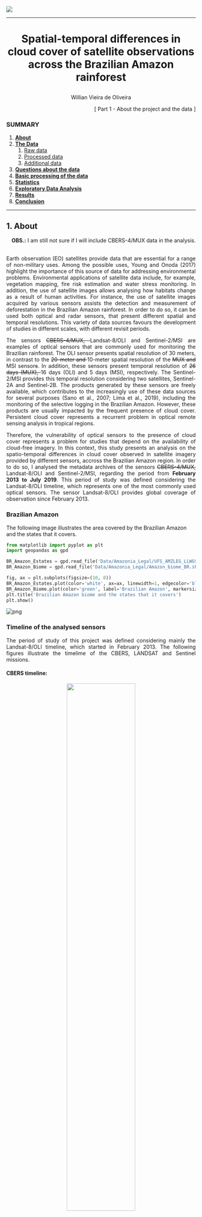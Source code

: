 
<img src="./images/header.png">

***

<h1> <p align="center"> Spatial-temporal differences in cloud cover of satellite observations across the Brazilian Amazon rainforest</p> </h1>
<p align="center"> Willian Vieira de Oliveira </p>


<p align="right"> [ Part 1 - About the project and the data ] </p>

### SUMMARY

1. [**About**](./1_Project.md#About)
1. [**The Data**](./1_Project.md#TheData)
    1. [Raw data](./1_Project.md#RawData)
    1. [Processed data](./1_Project.md#ProcessedData)
    1. [Additional data](./1_Project.md#AdditionalData)
1. [**Questions about the data**](./1_Project.md#Questions)
1. [**Basic processing of the data**](./2_Basic_processing.md#BasicProc)
1. [**Statistics**](./2_Basic_processing.md#Stats)
1. [**Exploratory Data Analysis**](./3_EDA.md#EDA)
1. [**Results**](./4_Results_and_Conclusion.md#Results)
1. [**Conclusion**](./4_Results_and_Conclusion.md#Conclusion)
***

<a id='About'></a>
## 1. About

<p align="right"><b>OBS.:</b> I am still not sure if I will include CBERS-4/MUX data in the analysis.</p>

<p align="justify"> <br>
Earth observation (EO) satellites provide data that are essential for a range of non-military uses. Among the possible uses, Young and Onoda (2017) highlight the importance of this source of data for addressing environmental problems. Environmental applications of satellite data include, for example, vegetation mapping, fire risk estimation and water stress monitoring. In addition, the use of satellite images allows analysing how habitats change as a result of human activities. For instance, the use of satellite images acquired by various sensors assists the detection and measurement of deforestation in the Brazilian Amazon rainforest. In order to do so, it can be used both optical and radar sensors, that present different spatial and temporal resolutions. This variety of data sources favours the development of studies in different scales, with different revisit periods. </p>
<p align="justify">
The sensors <strike>CBERS-4/MUX, </strike>Landsat-8/OLI and Sentinel-2/MSI are examples of optical sensors that are commonly used for monitoring the Brazilian rainforest. The OLI sensor presents spatial resolution of 30 meters, in contrast to the <strike>20-meter and </strike>10-meter spatial resolution of the <strike>MUX and </strike>MSI sensor<strike>s</strike>. In addition, these sensors present temporal resolution of <strike>26 days (MUX), </strike>16 days (OLI) and 5 days (MSI), respectively. The Sentinel-2/MSI provides this temporal resolution considering two satellites, Sentinel-2A and Sentinel-2B. The products generated by these sensors are freely available, which contributes to the increasingly use of these data sources for several purposes (Sano et al., 2007; Lima et al., 2019), including the monitoring of the selective logging in the Brazilian Amazon. However, these products are usually impacted by the frequent presence of cloud cover. Persistent cloud cover represents a recurrent problem in optical remote sensing analysis in tropical regions. </p>
<p align="justify">
Therefore, the vulnerability of optical sensors to the presence of cloud cover represents a problem for studies that depend on the availability of cloud-free imagery. In this context, this study presents an analysis on the spatio-temporal differences in cloud cover observed in satellite imagery provided by different sensors, accross the Brazilian Amazon region. In order to do so, I analysed the metadata archives of the sensors <strike>CBERS-4/MUX, </strike>Landsat-8/OLI and Sentinel-2/MSI, regarding the period from <b>February 2013 to July 2019</b>. This period of study was defined considering the Landsat-8/OLI timeline, which represents one of the most commonly used optical sensors. The sensor Landsat-8/OLI provides global coverage of observation since February 2013. </p>


### Brazilian Amazon

The following image illustrates the area covered by the Brazilian Amazon and the states that it covers.


```python
from matplotlib import pyplot as plt
import geopandas as gpd
```


```python
BR_Amazon_Estates = gpd.read_file('Data/Amazonia_Legal/UFS_AMZLEG_LLWGS84.shp', encoding='utf-8')
BR_Amazon_Biome = gpd.read_file('Data/Amazonia_Legal/Amazon_biome_BR.shp', encoding='utf-8')

fig, ax = plt.subplots(figsize=(10, 8))
BR_Amazon_Estates.plot(color='white', ax=ax, linewidth=1, edgecolor='black')
BR_Amazon_Biome.plot(color='green', label='Brazilian Amazon', markersize=0.2, ax=ax, alpha=0.7)
plt.title('Brazilian Amazon biome and the states that it covers')
plt.show()
```


![png](output_6_0.png)


### Timeline of the analysed sensors

<p align="justify">
The period of study of this project was defined considering mainly the Landsat-8/OLI timeline, which started in February 2013. The following figures illustrate the timelime of the CBERS, LANDSAT and Sentinel missions.
</p>

#### CBERS timeline:
<p align="center"><img src="./images/CBERS_4_timeline.png" width="60%"></p>
<p align="center">(CAMARA, 2009)</p>

#### LANDSAT timeline:
<p align="center"><img src="./images/landsat-timeline.jpg" width="60%"></p>

#### Sentinel timeline:
<p align="center"><img src="./images/Sentinel_timeline.png" width="55%"></p>

***
<a id='TheData'></a>
## 2. The Data

<a id='RawData'></a>
### 2.1 Raw data

<p align="justify"> <br>
The data analysed in this project includes the archives of metadata related to the images acquired by the sensors Landsat-8/OLI and Sentinel-2/MSI, accross the region of the Brazilian Amazon during the period between February 2013 and July 2019. These datasets were obtained using the Earth Explorer (EE) tool. The search was performed using a shapefile that describes the limits of the Brazilian states that include the Amazon Forest. However, the EE allows the use of shapefiles composed of up to 30 points. Therefore, it is possible to use only a limited representation of the boundaries of the Brazilian Amazon. The original dataset will be later filtered to include only the metadata regarding scenes that intersects the Amazon biome.
</p>

<p align="justify">
This data is not tidy, once the data is not well-organized ant there is too much information to be described in a single table. The raw data includes data regarding 34.689 scenes obtained by the Landsat-8/OLI and 142.994 scenes acquired by the Sentinel-2/MSI. The difference between the number of scenes acquired by the sensors is due to the characteristics of each sensor and their respective temporal resolution.
</p>

#### Original Landsat-8/OLI metadata archive:


```python
L8_archive = gpd.read_file('Data/Metadata/EarthExplorer/LANDSAT_8_C1_330455.csv', encoding='utf-8')
```


```python
gpd.pd.set_option('display.max_columns', None)
L8_archive.head(5)
```




<div>

<table border="1" class="dataframe">
  <thead>
    <tr style="text-align: right;">
      <th></th>
      <th>Landsat Product Identifier</th>
      <th>Landsat Scene Identifier</th>
      <th>Acquisition Date</th>
      <th>Collection Category</th>
      <th>Collection Number</th>
      <th>WRS Path</th>
      <th>WRS Row</th>
      <th>Target WRS Path</th>
      <th>Target WRS Row</th>
      <th>Nadir/Off Nadir</th>
      <th>Roll Angle</th>
      <th>Date L-1 Generated</th>
      <th>Start Time</th>
      <th>Stop Time</th>
      <th>Station Identifier</th>
      <th>Day/Night Indicator</th>
      <th>Land Cloud Cover</th>
      <th>Scene Cloud Cover</th>
      <th>Ground Control Points Model</th>
      <th>Ground Control Points Version</th>
      <th>Geometric RMSE Model (meters)</th>
      <th>Geometric RMSE Model X</th>
      <th>Geometric RMSE Model Y</th>
      <th>Image Quality</th>
      <th>Processing Software Version</th>
      <th>Sun Elevation L1</th>
      <th>Sun Azimuth L1</th>
      <th>TIRS SSM Model</th>
      <th>Data Type Level-1</th>
      <th>Sensor Identifier</th>
      <th>Panchromatic Lines</th>
      <th>Panchromatic Samples</th>
      <th>Reflective Lines</th>
      <th>Reflective Samples</th>
      <th>Thermal Lines</th>
      <th>Thermal Samples</th>
      <th>Map Projection Level-1</th>
      <th>UTM Zone</th>
      <th>Datum</th>
      <th>Ellipsoid</th>
      <th>Grid Cell Size Panchromatic</th>
      <th>Grid Cell Size Reflective</th>
      <th>Grid Cell Size Thermal</th>
      <th>Bias Parameter File Name OLI</th>
      <th>Bias Parameter File Name TIRS</th>
      <th>Calibration Parameter File</th>
      <th>RLUT File Name</th>
      <th>Center Latitude</th>
      <th>Center Longitude</th>
      <th>UL Corner Lat</th>
      <th>UL Corner Long</th>
      <th>UR Corner Lat</th>
      <th>UR Corner Long</th>
      <th>LL Corner Lat</th>
      <th>LL Corner Long</th>
      <th>LR Corner Lat</th>
      <th>LR Corner Long</th>
      <th>Center Latitude dec</th>
      <th>Center Longitude dec</th>
      <th>UL Corner Lat dec</th>
      <th>UL Corner Long dec</th>
      <th>UR Corner Lat dec</th>
      <th>UR Corner Long dec</th>
      <th>LL Corner Lat dec</th>
      <th>LL Corner Long dec</th>
      <th>LR Corner Lat dec</th>
      <th>LR Corner Long dec</th>
      <th>Display ID</th>
      <th>Ordering ID</th>
      <th>Browse Link</th>
      <th>geometry</th>
    </tr>
  </thead>
  <tbody>
    <tr>
      <th>0</th>
      <td>LC08_L1GT_228058_20190731_20190731_01_RT</td>
      <td>LC82280582019212LGN00</td>
      <td>2019/07/31</td>
      <td>RT</td>
      <td>1</td>
      <td>228</td>
      <td>058</td>
      <td>228</td>
      <td>058</td>
      <td>NADIR</td>
      <td>-.001</td>
      <td>2019/07/31</td>
      <td>2019:212:13:52:35.1813890</td>
      <td>2019:212:13:53:06.9513880</td>
      <td>LGN</td>
      <td>DAY</td>
      <td>46.82</td>
      <td>46.82</td>
      <td>-1</td>
      <td>4</td>
      <td>0</td>
      <td>0</td>
      <td>0</td>
      <td>9</td>
      <td>LPGS_13.1.0</td>
      <td>58.51089092</td>
      <td>58.82830696</td>
      <td>PRELIMINARY</td>
      <td>OLI_TIRS_L1GT</td>
      <td>OLI_TIRS</td>
      <td>15481</td>
      <td>15161</td>
      <td>7741</td>
      <td>7581</td>
      <td>7741</td>
      <td>7581</td>
      <td>UTM</td>
      <td>21</td>
      <td>WGS84</td>
      <td>WGS84</td>
      <td>15</td>
      <td>30</td>
      <td>30</td>
      <td>LO8BPF20190731132309_20190731140944.01</td>
      <td>LT8BPF20190730101752_20190730110028.01</td>
      <td>LC08CPF_20190701_20190930_01.01</td>
      <td>LC08RLUT_20150303_20431231_01_12.h5</td>
      <td>b"2\xb053'34.80N,54\xb040'47.64W"</td>
      <td>b"3\xb056'17.38N,55\xb020'00.46W"</td>
      <td>b"3\xb034'43.79N,53\xb039'27.36W"</td>
      <td>b"2\xb012'09.65N,55\xb042'07.02W"</td>
      <td>b"1\xb050'24.97N,54\xb001'43.50W"</td>
      <td>2.893</td>
      <td>-54.6799</td>
      <td>3.93816</td>
      <td>-55.33346</td>
      <td>3.57883</td>
      <td>-53.6576</td>
      <td>2.20268</td>
      <td>-55.70195</td>
      <td>1.84027</td>
      <td>-54.02875</td>
      <td>LC08_L1GT_228058_20190731_20190731_01_RT</td>
      <td>LC82280582019212LGN00</td>
      <td>https://earthexplorer.usgs.gov/browse-link/128...</td>
      <td>None</td>
      <td>None</td>
      <td>None</td>
      <td>None</td>
      <td>None</td>
      <td>None</td>
    </tr>
    <tr>
      <th>1</th>
      <td>LC08_L1TP_228059_20190731_20190731_01_RT</td>
      <td>LC82280592019212LGN00</td>
      <td>2019/07/31</td>
      <td>RT</td>
      <td>1</td>
      <td>228</td>
      <td>059</td>
      <td>228</td>
      <td>059</td>
      <td>NADIR</td>
      <td>-.001</td>
      <td>2019/07/31</td>
      <td>2019:212:13:52:59.1020800</td>
      <td>2019:212:13:53:30.8720790</td>
      <td>LGN</td>
      <td>DAY</td>
      <td>18.89</td>
      <td>18.89</td>
      <td>34</td>
      <td>4</td>
      <td>9.842</td>
      <td>6.81</td>
      <td>7.106</td>
      <td>9</td>
      <td>LPGS_13.1.0</td>
      <td>57.56644241</td>
      <td>57.03247746</td>
      <td>PRELIMINARY</td>
      <td>OLI_TIRS_L1TP</td>
      <td>OLI_TIRS</td>
      <td>15481</td>
      <td>15161</td>
      <td>7741</td>
      <td>7581</td>
      <td>7741</td>
      <td>7581</td>
      <td>UTM</td>
      <td>21</td>
      <td>WGS84</td>
      <td>WGS84</td>
      <td>15</td>
      <td>30</td>
      <td>30</td>
      <td>LO8BPF20190731132309_20190731140944.01</td>
      <td>LT8BPF20190730101752_20190730110028.01</td>
      <td>LC08CPF_20190701_20190930_01.01</td>
      <td>LC08RLUT_20150303_20431231_01_12.h5</td>
      <td>b"1\xb026'46.93N,54\xb059'15.58W"</td>
      <td>b"2\xb029'29.80N,55\xb038'25.91W"</td>
      <td>b"2\xb007'56.42N,53\xb057'59.22W"</td>
      <td>b"0\xb045'22.50N,56\xb000'33.01W"</td>
      <td>b"0\xb023'37.75N,54\xb020'11.18W"</td>
      <td>1.44637</td>
      <td>-54.98766</td>
      <td>2.49161</td>
      <td>-55.64053</td>
      <td>2.13234</td>
      <td>-53.96645</td>
      <td>.75625</td>
      <td>-56.00917</td>
      <td>.39382</td>
      <td>-54.33644</td>
      <td>LC08_L1TP_228059_20190731_20190731_01_RT</td>
      <td>LC82280592019212LGN00</td>
      <td>https://earthexplorer.usgs.gov/browse-link/128...</td>
      <td>None</td>
      <td>None</td>
      <td>None</td>
      <td>None</td>
      <td>None</td>
      <td>None</td>
    </tr>
    <tr>
      <th>2</th>
      <td>LC08_L1TP_228060_20190731_20190731_01_RT</td>
      <td>LC82280602019212LGN00</td>
      <td>2019/07/31</td>
      <td>RT</td>
      <td>1</td>
      <td>228</td>
      <td>060</td>
      <td>228</td>
      <td>060</td>
      <td>NADIR</td>
      <td>-.001</td>
      <td>2019/07/31</td>
      <td>2019:212:13:53:23.0227720</td>
      <td>2019:212:13:53:54.7927700</td>
      <td>LGN</td>
      <td>DAY</td>
      <td>12.86</td>
      <td>12.86</td>
      <td>47</td>
      <td>4</td>
      <td>9.407</td>
      <td>7.034</td>
      <td>6.246</td>
      <td>9</td>
      <td>LPGS_13.1.0</td>
      <td>56.58876726</td>
      <td>55.35186994</td>
      <td>PRELIMINARY</td>
      <td>OLI_TIRS_L1TP</td>
      <td>OLI_TIRS</td>
      <td>15501</td>
      <td>15181</td>
      <td>7751</td>
      <td>7591</td>
      <td>7751</td>
      <td>7591</td>
      <td>UTM</td>
      <td>21</td>
      <td>WGS84</td>
      <td>WGS84</td>
      <td>15</td>
      <td>30</td>
      <td>30</td>
      <td>LO8BPF20190731132309_20190731140944.01</td>
      <td>LT8BPF20190730101752_20190730110028.01</td>
      <td>LC08CPF_20190701_20190930_01.01</td>
      <td>LC08RLUT_20150303_20431231_01_12.h5</td>
      <td>b"0\xb000'00.83S,55\xb017'42.43W"</td>
      <td>b"1\xb002'42.32N,55\xb056'51.29W"</td>
      <td>b"0\xb041'09.10N,54\xb016'28.06W"</td>
      <td>b"0\xb041'24.32S,56\xb019'00.16W"</td>
      <td>b"1\xb003'09.25S,54\xb038'37.10W"</td>
      <td>-.00023</td>
      <td>-55.29512</td>
      <td>1.04509</td>
      <td>-55.94758</td>
      <td>.68586</td>
      <td>-54.27446</td>
      <td>-.69009</td>
      <td>-56.31671</td>
      <td>-1.05257</td>
      <td>-54.64364</td>
      <td>LC08_L1TP_228060_20190731_20190731_01_RT</td>
      <td>LC82280602019212LGN00</td>
      <td>https://earthexplorer.usgs.gov/browse-link/128...</td>
      <td>None</td>
      <td>None</td>
      <td>None</td>
      <td>None</td>
      <td>None</td>
      <td>None</td>
    </tr>
    <tr>
      <th>3</th>
      <td>LC08_L1TP_228061_20190731_20190731_01_RT</td>
      <td>LC82280612019212LGN00</td>
      <td>2019/07/31</td>
      <td>RT</td>
      <td>1</td>
      <td>228</td>
      <td>061</td>
      <td>228</td>
      <td>061</td>
      <td>NADIR</td>
      <td>-.001</td>
      <td>2019/07/31</td>
      <td>2019:212:13:53:46.9392270</td>
      <td>2019:212:13:54:18.7092260</td>
      <td>LGN</td>
      <td>DAY</td>
      <td>7.67</td>
      <td>7.67</td>
      <td>137</td>
      <td>4</td>
      <td>9.628</td>
      <td>7.263</td>
      <td>6.32</td>
      <td>9</td>
      <td>LPGS_13.1.0</td>
      <td>55.58089064</td>
      <td>53.78088143</td>
      <td>PRELIMINARY</td>
      <td>OLI_TIRS_L1TP</td>
      <td>OLI_TIRS</td>
      <td>15501</td>
      <td>15181</td>
      <td>7751</td>
      <td>7591</td>
      <td>7751</td>
      <td>7591</td>
      <td>UTM</td>
      <td>21</td>
      <td>WGS84</td>
      <td>WGS84</td>
      <td>15</td>
      <td>30</td>
      <td>30</td>
      <td>LO8BPF20190731132309_20190731140944.01</td>
      <td>LT8BPF20190730101752_20190730110028.01</td>
      <td>LC08CPF_20190701_20190930_01.01</td>
      <td>LC08RLUT_20150303_20431231_01_12.h5</td>
      <td>b"1\xb026'47.36S,55\xb036'09.11W"</td>
      <td>b"0\xb024'03.64S,56\xb015'17.96W"</td>
      <td>b"0\xb045'37.01S,54\xb034'54.48W"</td>
      <td>b"2\xb008'09.74S,56\xb037'29.50W"</td>
      <td>b"2\xb029'55.10S,54\xb057'01.48W"</td>
      <td>-1.44649</td>
      <td>-55.60253</td>
      <td>-.40101</td>
      <td>-56.25499</td>
      <td>-.76028</td>
      <td>-54.5818</td>
      <td>-2.13604</td>
      <td>-56.62486</td>
      <td>-2.49864</td>
      <td>-54.95041</td>
      <td>LC08_L1TP_228061_20190731_20190731_01_RT</td>
      <td>LC82280612019212LGN00</td>
      <td>https://earthexplorer.usgs.gov/browse-link/128...</td>
      <td>None</td>
      <td>None</td>
      <td>None</td>
      <td>None</td>
      <td>None</td>
      <td>None</td>
    </tr>
    <tr>
      <th>4</th>
      <td>LC08_L1TP_228062_20190731_20190731_01_RT</td>
      <td>LC82280622019212LGN00</td>
      <td>2019/07/31</td>
      <td>RT</td>
      <td>1</td>
      <td>228</td>
      <td>062</td>
      <td>228</td>
      <td>062</td>
      <td>NADIR</td>
      <td>0</td>
      <td>2019/07/31</td>
      <td>2019:212:13:54:10.8599180</td>
      <td>2019:212:13:54:42.6299170</td>
      <td>LGN</td>
      <td>DAY</td>
      <td>8.1</td>
      <td>8.1</td>
      <td>187</td>
      <td>4</td>
      <td>9.64</td>
      <td>7.295</td>
      <td>6.302</td>
      <td>9</td>
      <td>LPGS_13.1.0</td>
      <td>54.54515674</td>
      <td>52.31297975</td>
      <td>PRELIMINARY</td>
      <td>OLI_TIRS_L1TP</td>
      <td>OLI_TIRS</td>
      <td>15501</td>
      <td>15201</td>
      <td>7751</td>
      <td>7601</td>
      <td>7751</td>
      <td>7601</td>
      <td>UTM</td>
      <td>21</td>
      <td>WGS84</td>
      <td>WGS84</td>
      <td>15</td>
      <td>30</td>
      <td>30</td>
      <td>LO8BPF20190731132309_20190731140944.01</td>
      <td>LT8BPF20190730101752_20190730110028.01</td>
      <td>LC08CPF_20190701_20190930_01.01</td>
      <td>LC08RLUT_20150303_20431231_01_12.h5</td>
      <td>b"2\xb053'34.30S,55\xb054'36.79W"</td>
      <td>b"1\xb050'50.35S,56\xb033'46.91W"</td>
      <td>b"2\xb012'24.30S,54\xb053'19.00W"</td>
      <td>b"3\xb034'55.31S,56\xb056'02.58W"</td>
      <td>b"3\xb056'41.53S,55\xb015'25.38W"</td>
      <td>-2.89286</td>
      <td>-55.91022</td>
      <td>-1.84732</td>
      <td>-56.56303</td>
      <td>-2.20675</td>
      <td>-54.88861</td>
      <td>-3.58203</td>
      <td>-56.93405</td>
      <td>-3.94487</td>
      <td>-55.25705</td>
      <td>LC08_L1TP_228062_20190731_20190731_01_RT</td>
      <td>LC82280622019212LGN00</td>
      <td>https://earthexplorer.usgs.gov/browse-link/128...</td>
      <td>None</td>
      <td>None</td>
      <td>None</td>
      <td>None</td>
      <td>None</td>
      <td>None</td>
    </tr>
  </tbody>
</table>
</div>



#### Original Sentinel-2/MSI metadata archive:


```python
S2_archive = gpd.read_file('Data/Metadata/EarthExplorer/SENTINEL_2A_330458.csv', encoding='utf-8')
```


```python
S2_archive.head(5)
```




<div>
<table border="1" class="dataframe">
  <thead>
    <tr style="text-align: right;">
      <th></th>
      <th>Entity ID</th>
      <th>Acquisition Start Date</th>
      <th>Acquisition End Date</th>
      <th>Tile Number</th>
      <th>Cloud Cover</th>
      <th>Agency</th>
      <th>Platform</th>
      <th>Vendor</th>
      <th>Vendor Tile ID</th>
      <th>Orbit Number</th>
      <th>Orbit Direction</th>
      <th>Vendor Software Version</th>
      <th>Production Date</th>
      <th>Vendor Product ID</th>
      <th>Archiving Center</th>
      <th>Datatake Type</th>
      <th>Datatake Identifier</th>
      <th>Data Type</th>
      <th>Product Type</th>
      <th>Product Format</th>
      <th>Processing Level</th>
      <th>Datastrip ID</th>
      <th>Datum</th>
      <th>Map Projection</th>
      <th>UTM Zone</th>
      <th>EPSG Code</th>
      <th>Resolution</th>
      <th>Units</th>
      <th>Sun Zenith Angle Mean</th>
      <th>Sun Azimuth Angle  Mean</th>
      <th>Quantification</th>
      <th>Center Latitude</th>
      <th>Center Longitude</th>
      <th>NW Corner Lat</th>
      <th>NW Corner Long</th>
      <th>NE  Corner Lat</th>
      <th>NE  Corner Long</th>
      <th>SE Corner Lat</th>
      <th>SE Corner Long</th>
      <th>SW Corner Lat</th>
      <th>SW Corner Long</th>
      <th>Center Latitude dec</th>
      <th>Center Longitude dec</th>
      <th>NW  Corner Lat dec</th>
      <th>NW Corner Long dec</th>
      <th>NE Corner Lat dec</th>
      <th>NE Corner Long dec</th>
      <th>SE Corner Lat dec</th>
      <th>SE Corner Long dec</th>
      <th>SW Corner Lat dec</th>
      <th>SW Corner Long dec</th>
      <th>Display ID</th>
      <th>Ordering ID</th>
      <th>Browse Link</th>
      <th>geometry</th>
    </tr>
  </thead>
  <tbody>
    <tr>
      <th>0</th>
      <td>8459228</td>
      <td>2019-07-31T14:01:00.461Z</td>
      <td>2019-07-31T14:04:33.319Z</td>
      <td>T21MXN</td>
      <td>0</td>
      <td>ESA</td>
      <td>SENTINEL-2B</td>
      <td>EPAE</td>
      <td>L1C_T21MXN_A012534_20190731T140100</td>
      <td>67</td>
      <td>Descending Orbit</td>
      <td>02.08</td>
      <td>2019-07-31T18:41:21.000000Z</td>
      <td>S2B_MSIL1C_20190731T140059_N0208_R067_T21MXN_2...</td>
      <td>EPA_</td>
      <td>INS-NOBS</td>
      <td>GS2B_20190731T140059_012534_N02.08</td>
      <td>UINT16</td>
      <td>S2MSI1C</td>
      <td>JPEG2000</td>
      <td>LEVEL-1C</td>
      <td>S2B_OPER_MSI_L1C_DS_EPAE_20190731T184121_S2019...</td>
      <td>WGS84</td>
      <td>UTM</td>
      <td>21S</td>
      <td>32721</td>
      <td>10  20  60</td>
      <td>METER</td>
      <td>35.9019781861549</td>
      <td>45.3314040108965</td>
      <td>10000</td>
      <td>b"6\xb049'37.54S,55\xb035'53.57W"</td>
      <td>b"6\xb019'54.16S,56\xb005'45.18W"</td>
      <td>b"6\xb019'44.53S,55\xb006'12.37W"</td>
      <td>b"7\xb019'18.27S,55\xb005'58.28W"</td>
      <td>b"7\xb019'29.43S,56\xb005'38.46W"</td>
      <td>-6.8270935</td>
      <td>-55.598215</td>
      <td>-6.3317122</td>
      <td>-56.0958834</td>
      <td>-6.3290357</td>
      <td>-55.1034361</td>
      <td>-7.3217409</td>
      <td>-55.0995234</td>
      <td>-7.3248413</td>
      <td>-56.0940171</td>
      <td>L1C_T21MXN_A012534_20190731T140100</td>
      <td>8459228</td>
      <td>https://earthexplorer.usgs.gov/browse-link/108...</td>
      <td>None</td>
      <td>None</td>
      <td>None</td>
      <td>None</td>
      <td>None</td>
      <td>None</td>
    </tr>
    <tr>
      <th>1</th>
      <td>8459248</td>
      <td>2019-07-31T14:04:26.104Z</td>
      <td>2019-07-31T14:16:52.912Z</td>
      <td>T21LYF</td>
      <td>0</td>
      <td>ESA</td>
      <td>SENTINEL-2B</td>
      <td>SGS_</td>
      <td>L1C_T21LYF_A012534_20190731T140426</td>
      <td>67</td>
      <td>Descending Orbit</td>
      <td>02.08</td>
      <td>2019-07-31T18:59:58.000000Z</td>
      <td>S2B_MSIL1C_20190731T140059_N0208_R067_T21LYF_2...</td>
      <td>SGS_</td>
      <td>INS-NOBS</td>
      <td>GS2B_20190731T140059_012534_N02.08</td>
      <td>UINT16</td>
      <td>S2MSI1C</td>
      <td>JPEG2000</td>
      <td>LEVEL-1C</td>
      <td>S2B_OPER_MSI_L1C_DS_SGS__20190731T185958_S2019...</td>
      <td>WGS84</td>
      <td>UTM</td>
      <td>21S</td>
      <td>32721</td>
      <td>10  20  60</td>
      <td>METER</td>
      <td>39.7230947954757</td>
      <td>38.356051698176</td>
      <td>10000</td>
      <td>b"13\xb008'58.90S,54\xb038'56.28W"</td>
      <td>b"12\xb039'27.50S,55\xb009'31.80W"</td>
      <td>b"12\xb038'55.45S,54\xb008'54.80W"</td>
      <td>b"13\xb038'25.34S,54\xb008'13.46W"</td>
      <td>b"13\xb039'00.00S,55\xb009'05.08W"</td>
      <td>-13.1496944</td>
      <td>-54.648968</td>
      <td>-12.6576391</td>
      <td>-55.158834</td>
      <td>-12.6487348</td>
      <td>-54.1485557</td>
      <td>-13.6403721</td>
      <td>-54.1370711</td>
      <td>-13.6499997</td>
      <td>-55.1514113</td>
      <td>L1C_T21LYF_A012534_20190731T140426</td>
      <td>8459248</td>
      <td>https://earthexplorer.usgs.gov/browse-link/108...</td>
      <td>None</td>
      <td>None</td>
      <td>None</td>
      <td>None</td>
      <td>None</td>
      <td>None</td>
    </tr>
    <tr>
      <th>2</th>
      <td>8459266</td>
      <td>2019-07-31T13:12:47.462Z</td>
      <td>2019-07-31T13:14:24.872Z</td>
      <td>T23MQQ</td>
      <td>.0106</td>
      <td>ESA</td>
      <td>SENTINEL-2A</td>
      <td>SGS_</td>
      <td>L1C_T23MQQ_A021442_20190731T131247</td>
      <td>138</td>
      <td>Descending Orbit</td>
      <td>02.08</td>
      <td>2019-07-31T14:46:03.000000Z</td>
      <td>S2A_MSIL1C_20190731T131251_N0208_R138_T23MQQ_2...</td>
      <td>SGS_</td>
      <td>INS-NOBS</td>
      <td>GS2A_20190731T131251_021442_N02.08</td>
      <td>UINT16</td>
      <td>S2MSI1C</td>
      <td>JPEG2000</td>
      <td>LEVEL-1C</td>
      <td>S2A_OPER_MSI_L1C_DS_SGS__20190731T144603_S2019...</td>
      <td>WGS84</td>
      <td>UTM</td>
      <td>23S</td>
      <td>32723</td>
      <td>10  20  60</td>
      <td>METER</td>
      <td>34.5318630639854</td>
      <td>46.9885719595683</td>
      <td>10000</td>
      <td>b"5\xb000'57.60S,42\xb042'05.41W"</td>
      <td>b"4\xb031'16.10S,43\xb011'51.84W"</td>
      <td>b"4\xb031'04.81S,42\xb012'31.48W"</td>
      <td>b"5\xb030'36.48S,42\xb012'16.29W"</td>
      <td>b"5\xb030'50.26S,43\xb011'42.03W"</td>
      <td>-5.0159995</td>
      <td>-42.7015027</td>
      <td>-4.5211384</td>
      <td>-43.1977339</td>
      <td>-4.5180014</td>
      <td>-42.2087444</td>
      <td>-5.510132</td>
      <td>-42.2045253</td>
      <td>-5.5139615</td>
      <td>-43.1950072</td>
      <td>L1C_T23MQQ_A021442_20190731T131247</td>
      <td>8459266</td>
      <td>https://earthexplorer.usgs.gov/browse-link/108...</td>
      <td>None</td>
      <td>None</td>
      <td>None</td>
      <td>None</td>
      <td>None</td>
      <td>None</td>
    </tr>
    <tr>
      <th>3</th>
      <td>8467276</td>
      <td>2019-07-31T14:47:36.457Z</td>
      <td>2019-07-31T14:56:41.230Z</td>
      <td>T19LDJ</td>
      <td>0</td>
      <td>ESA</td>
      <td>SENTINEL-2A</td>
      <td>SGS_</td>
      <td>L1C_T19LDJ_A021443_20190731T144736</td>
      <td>139</td>
      <td>Descending Orbit</td>
      <td>02.08</td>
      <td>2019-07-31T18:09:42.000000Z</td>
      <td>S2A_MSIL1C_20190731T144741_N0208_R139_T19LDJ_2...</td>
      <td>SGS_</td>
      <td>INS-NOBS</td>
      <td>GS2A_20190731T144741_021443_N02.08</td>
      <td>UINT16</td>
      <td>S2MSI1C</td>
      <td>JPEG2000</td>
      <td>LEVEL-1C</td>
      <td>S2A_OPER_MSI_L1C_DS_SGS__20190731T180942_S2019...</td>
      <td>WGS84</td>
      <td>UTM</td>
      <td>19S</td>
      <td>32719</td>
      <td>10  20  60</td>
      <td>METER</td>
      <td>39.1675085567964</td>
      <td>43.1066984804499</td>
      <td>10000</td>
      <td>b"10\xb026'49.70S,69\xb024'44.82W"</td>
      <td>b"9\xb056'58.63S,69\xb054'45.48W"</td>
      <td>b"9\xb057'03.07S,68\xb054'39.45W"</td>
      <td>b"10\xb056'38.11S,68\xb054'38.43W"</td>
      <td>b"10\xb056'33.22S,69\xb054'55.93W"</td>
      <td>-10.44714</td>
      <td>-69.4124512</td>
      <td>-9.9496202</td>
      <td>-69.9126344</td>
      <td>-9.9508535</td>
      <td>-68.9109586</td>
      <td>-10.9439191</td>
      <td>-68.9106755</td>
      <td>-10.9425599</td>
      <td>-69.9155363</td>
      <td>L1C_T19LDJ_A021443_20190731T144736</td>
      <td>8467276</td>
      <td>https://earthexplorer.usgs.gov/browse-link/108...</td>
      <td>None</td>
      <td>None</td>
      <td>None</td>
      <td>None</td>
      <td>None</td>
      <td>None</td>
    </tr>
    <tr>
      <th>4</th>
      <td>8467298</td>
      <td>2019-07-31T13:12:47.462Z</td>
      <td>2019-07-31T13:14:24.872Z</td>
      <td>T23MQR</td>
      <td>.4756</td>
      <td>ESA</td>
      <td>SENTINEL-2A</td>
      <td>SGS_</td>
      <td>L1C_T23MQR_A021442_20190731T131247</td>
      <td>138</td>
      <td>Descending Orbit</td>
      <td>02.08</td>
      <td>2019-07-31T14:46:03.000000Z</td>
      <td>S2A_MSIL1C_20190731T131251_N0208_R138_T23MQR_2...</td>
      <td>SGS_</td>
      <td>INS-NOBS</td>
      <td>GS2A_20190731T131251_021442_N02.08</td>
      <td>UINT16</td>
      <td>S2MSI1C</td>
      <td>JPEG2000</td>
      <td>LEVEL-1C</td>
      <td>S2A_OPER_MSI_L1C_DS_SGS__20190731T144603_S2019...</td>
      <td>WGS84</td>
      <td>UTM</td>
      <td>23S</td>
      <td>32723</td>
      <td>10  20  60</td>
      <td>METER</td>
      <td>33.9681902733238</td>
      <td>48.0361588740952</td>
      <td>10000</td>
      <td>b"4\xb006'42.76S,42\xb042'15.76W"</td>
      <td>b"3\xb037'00.20S,43\xb011'59.08W"</td>
      <td>b"3\xb036'51.17S,42\xb012'42.68W"</td>
      <td>b"4\xb036'22.94S,42\xb012'30.25W"</td>
      <td>b"4\xb036'34.46S,43\xb011'51.05W"</td>
      <td>-4.1118768</td>
      <td>-42.7043785</td>
      <td>-3.6167221</td>
      <td>-43.1997438</td>
      <td>-3.6142145</td>
      <td>-42.2118543</td>
      <td>-4.6063729</td>
      <td>-42.2084029</td>
      <td>-4.6095714</td>
      <td>-43.1975132</td>
      <td>L1C_T23MQR_A021442_20190731T131247</td>
      <td>8467298</td>
      <td>https://earthexplorer.usgs.gov/browse-link/108...</td>
      <td>None</td>
      <td>None</td>
      <td>None</td>
      <td>None</td>
      <td>None</td>
      <td>None</td>
    </tr>
  </tbody>
</table>
</div>



<a id='ProcessedData'></a>
### 2.2 Preprocessed data

<p align="justify"> <br>
The original metadata archives do not follow the same structure. Therefore, it is necessary to extract only the data that might be useful in this project and define a new dataframe, composed of data related to the products obtained by both sensors.
</p>

#### Points to consider:

- Sentinel 2 products do not use the Path/Row naming convention. They are provided in tiles (See Section 7.2.2 of the [Product Specification Document](https://sentinel.esa.int/documents/247904/685211/Sentinel-2-Products-Specification-Document)).
    - Naming convention: https://sentinel.esa.int/web/sentinel/user-guides/sentinel-2-msi/naming-convention
    - Sentinel 2 data dictionary: https://lta.cr.usgs.gov/DD/Sentinel2.html
    
    
- The naming convention of Sentinel 2 products (Vendor ID) might vary according to the scene. Examples of product ID related to scenes acquired in the same day (03/02/2019):
    - S2A_OPER_MSI_L1C_TL_SGS__20160818T195844_A006042_T19MEV_N02.04
    - L1C_T23LLH_A006041_20160818T132512
    

#### Structure of the new dataframe


```python
import numpy as np
import pandas as pd
# Header of the new dataframe
header = np.array(['Product ID', 'Acquisition Date', 'WRS Path', 'WRS Row', 
                   'Tile Number', 'Platform', 'Cloud cover', 'Datum', 
                   'UTM Zone', 'Spatial Resolution - Pan', 'Spatial Resolution - Refletive', 'Spatial Resolution - Thermal'])
                  
# Dataframe, composed only by the header
df = pd.DataFrame(columns=list(header))
df
```




<div>
<table border="1" class="dataframe">
  <thead>
    <tr style="text-align: right;">
      <th></th>
      <th>Product ID</th>
      <th>Acquisition Date</th>
      <th>WRS Path</th>
      <th>WRS Row</th>
      <th>Tile Number</th>
      <th>Platform</th>
      <th>Cloud cover</th>
      <th>Datum</th>
      <th>UTM Zone</th>
      <th>Spatial Resolution - Pan</th>
      <th>Spatial Resolution - Refletive</th>
      <th>Spatial Resolution - Thermal</th>
    </tr>
  </thead>
  <tbody>
  </tbody>
</table>
</div>



#### Assigning data to the new dataframe

<p align="justify"> <br>
First of all, we select only the information of interest and attribute it to a dictionary. We perform this procedure in order to improve the performance of the data selection and the definition of an unique dataframe.
</p>    

##### Landsat-8/OLI


```python
L8_dict = {}

for index, row in L8_archive.iterrows():
    L8_dict[index] = {
        "Product ID": row["Landsat Product Identifier"], 
        "Acquisition Date": row['Acquisition Date'],
        "WRS Path": row['WRS Path'],
        "WRS Row": row['WRS Row'],
        "Tile Number": None,
        "Platform": 'Landsat-8',
        "Cloud cover": row['Land Cloud Cover'],
        "Datum": row['Datum'],
        "UTM Zone": row['UTM Zone'],
        "Spatial Resolution - Pan": row['Grid Cell Size Panchromatic'],
        "Spatial Resolution - Refletive": row['Grid Cell Size Reflective'],
        "Spatial Resolution - Thermal": row['Grid Cell Size Thermal']
    }
```


```python
L8_df = pd.DataFrame.from_dict(L8_dict, "index")
L8_df.head(10)
```




<div>
<table border="1" class="dataframe">
  <thead>
    <tr style="text-align: right;">
      <th></th>
      <th>Product ID</th>
      <th>Acquisition Date</th>
      <th>WRS Path</th>
      <th>WRS Row</th>
      <th>Tile Number</th>
      <th>Platform</th>
      <th>Cloud cover</th>
      <th>Datum</th>
      <th>UTM Zone</th>
      <th>Spatial Resolution - Pan</th>
      <th>Spatial Resolution - Refletive</th>
      <th>Spatial Resolution - Thermal</th>
    </tr>
  </thead>
  <tbody>
    <tr>
      <th>0</th>
      <td>LC08_L1GT_228058_20190731_20190731_01_RT</td>
      <td>2019/07/31</td>
      <td>228</td>
      <td>058</td>
      <td>None</td>
      <td>Landsat-8</td>
      <td>46.82</td>
      <td>WGS84</td>
      <td>21</td>
      <td>15</td>
      <td>30</td>
      <td>30</td>
    </tr>
    <tr>
      <th>1</th>
      <td>LC08_L1TP_228059_20190731_20190731_01_RT</td>
      <td>2019/07/31</td>
      <td>228</td>
      <td>059</td>
      <td>None</td>
      <td>Landsat-8</td>
      <td>18.89</td>
      <td>WGS84</td>
      <td>21</td>
      <td>15</td>
      <td>30</td>
      <td>30</td>
    </tr>
    <tr>
      <th>2</th>
      <td>LC08_L1TP_228060_20190731_20190731_01_RT</td>
      <td>2019/07/31</td>
      <td>228</td>
      <td>060</td>
      <td>None</td>
      <td>Landsat-8</td>
      <td>12.86</td>
      <td>WGS84</td>
      <td>21</td>
      <td>15</td>
      <td>30</td>
      <td>30</td>
    </tr>
    <tr>
      <th>3</th>
      <td>LC08_L1TP_228061_20190731_20190731_01_RT</td>
      <td>2019/07/31</td>
      <td>228</td>
      <td>061</td>
      <td>None</td>
      <td>Landsat-8</td>
      <td>7.67</td>
      <td>WGS84</td>
      <td>21</td>
      <td>15</td>
      <td>30</td>
      <td>30</td>
    </tr>
    <tr>
      <th>4</th>
      <td>LC08_L1TP_228062_20190731_20190731_01_RT</td>
      <td>2019/07/31</td>
      <td>228</td>
      <td>062</td>
      <td>None</td>
      <td>Landsat-8</td>
      <td>8.1</td>
      <td>WGS84</td>
      <td>21</td>
      <td>15</td>
      <td>30</td>
      <td>30</td>
    </tr>
    <tr>
      <th>5</th>
      <td>LC08_L1TP_228063_20190731_20190731_01_RT</td>
      <td>2019/07/31</td>
      <td>228</td>
      <td>063</td>
      <td>None</td>
      <td>Landsat-8</td>
      <td>.1</td>
      <td>WGS84</td>
      <td>21</td>
      <td>15</td>
      <td>30</td>
      <td>30</td>
    </tr>
    <tr>
      <th>6</th>
      <td>LC08_L1TP_228064_20190731_20190731_01_RT</td>
      <td>2019/07/31</td>
      <td>228</td>
      <td>064</td>
      <td>None</td>
      <td>Landsat-8</td>
      <td>0</td>
      <td>WGS84</td>
      <td>21</td>
      <td>15</td>
      <td>30</td>
      <td>30</td>
    </tr>
    <tr>
      <th>7</th>
      <td>LC08_L1TP_228065_20190731_20190731_01_RT</td>
      <td>2019/07/31</td>
      <td>228</td>
      <td>065</td>
      <td>None</td>
      <td>Landsat-8</td>
      <td>.8</td>
      <td>WGS84</td>
      <td>21</td>
      <td>15</td>
      <td>30</td>
      <td>30</td>
    </tr>
    <tr>
      <th>8</th>
      <td>LC08_L1TP_228066_20190731_20190731_01_RT</td>
      <td>2019/07/31</td>
      <td>228</td>
      <td>066</td>
      <td>None</td>
      <td>Landsat-8</td>
      <td>3.94</td>
      <td>WGS84</td>
      <td>21</td>
      <td>15</td>
      <td>30</td>
      <td>30</td>
    </tr>
    <tr>
      <th>9</th>
      <td>LC08_L1TP_228067_20190731_20190731_01_RT</td>
      <td>2019/07/31</td>
      <td>228</td>
      <td>067</td>
      <td>None</td>
      <td>Landsat-8</td>
      <td>9.83</td>
      <td>WGS84</td>
      <td>21</td>
      <td>15</td>
      <td>30</td>
      <td>30</td>
    </tr>
  </tbody>
</table>
</div>



##### Sentinel-2/MSI


```python
S2_dict = {}

for index, row in S2_archive.iterrows():
    S2_dict[index] = {
        "Product ID": row['Vendor Tile ID'], 
        "Acquisition Date": datetime.strptime(scene['Acquisition End Date'][0:10], '%Y-%m-%d').date(),
        "WRS Path": None,
        "WRS Row": None,
        "Tile Number": row['Tile Number'],
        "Platform": row['Platform'],
        "Cloud cover": row['Cloud Cover'],
        "Datum": row['Datum'],
        "UTM Zone": row['UTM Zone'],
        "Spatial Resolution - Pan": row['Resolution'][0:2],
        "Spatial Resolution - Refletive": row['Resolution'][4:6],
        "Spatial Resolution - Thermal": row['Resolution'][8:10]
    }
```


```python
S2_df = pd.DataFrame.from_dict(S2_dict, "index")
S2_df.head(10)
```




<div>
<table border="1" class="dataframe">
  <thead>
    <tr style="text-align: right;">
      <th></th>
      <th>Product ID</th>
      <th>Acquisition Date</th>
      <th>WRS Path</th>
      <th>WRS Row</th>
      <th>Tile Number</th>
      <th>Platform</th>
      <th>Cloud cover</th>
      <th>Datum</th>
      <th>UTM Zone</th>
      <th>Spatial Resolution - Pan</th>
      <th>Spatial Resolution - Refletive</th>
      <th>Spatial Resolution - Thermal</th>
    </tr>
  </thead>
  <tbody>
    <tr>
      <th>0</th>
      <td>L1C_T21MXN_A012534_20190731T140100</td>
      <td>2019-02-03</td>
      <td>None</td>
      <td>None</td>
      <td>T21MXN</td>
      <td>SENTINEL-2B</td>
      <td>0</td>
      <td>WGS84</td>
      <td>21S</td>
      <td>10</td>
      <td>20</td>
      <td>60</td>
    </tr>
    <tr>
      <th>1</th>
      <td>L1C_T21LYF_A012534_20190731T140426</td>
      <td>2019-02-03</td>
      <td>None</td>
      <td>None</td>
      <td>T21LYF</td>
      <td>SENTINEL-2B</td>
      <td>0</td>
      <td>WGS84</td>
      <td>21S</td>
      <td>10</td>
      <td>20</td>
      <td>60</td>
    </tr>
    <tr>
      <th>2</th>
      <td>L1C_T23MQQ_A021442_20190731T131247</td>
      <td>2019-02-03</td>
      <td>None</td>
      <td>None</td>
      <td>T23MQQ</td>
      <td>SENTINEL-2A</td>
      <td>.0106</td>
      <td>WGS84</td>
      <td>23S</td>
      <td>10</td>
      <td>20</td>
      <td>60</td>
    </tr>
    <tr>
      <th>3</th>
      <td>L1C_T19LDJ_A021443_20190731T144736</td>
      <td>2019-02-03</td>
      <td>None</td>
      <td>None</td>
      <td>T19LDJ</td>
      <td>SENTINEL-2A</td>
      <td>0</td>
      <td>WGS84</td>
      <td>19S</td>
      <td>10</td>
      <td>20</td>
      <td>60</td>
    </tr>
    <tr>
      <th>4</th>
      <td>L1C_T23MQR_A021442_20190731T131247</td>
      <td>2019-02-03</td>
      <td>None</td>
      <td>None</td>
      <td>T23MQR</td>
      <td>SENTINEL-2A</td>
      <td>.4756</td>
      <td>WGS84</td>
      <td>23S</td>
      <td>10</td>
      <td>20</td>
      <td>60</td>
    </tr>
    <tr>
      <th>5</th>
      <td>L1C_T19LDL_A021443_20190731T144736</td>
      <td>2019-02-03</td>
      <td>None</td>
      <td>None</td>
      <td>T19LDL</td>
      <td>SENTINEL-2A</td>
      <td>0</td>
      <td>WGS84</td>
      <td>19S</td>
      <td>10</td>
      <td>20</td>
      <td>60</td>
    </tr>
    <tr>
      <th>6</th>
      <td>L1C_T19LDH_A021443_20190731T144736</td>
      <td>2019-02-03</td>
      <td>None</td>
      <td>None</td>
      <td>T19LDH</td>
      <td>SENTINEL-2A</td>
      <td>0</td>
      <td>WGS84</td>
      <td>19S</td>
      <td>10</td>
      <td>20</td>
      <td>60</td>
    </tr>
    <tr>
      <th>7</th>
      <td>L1C_T22NDF_A012534_20190731T140100</td>
      <td>2019-02-03</td>
      <td>None</td>
      <td>None</td>
      <td>T22NDF</td>
      <td>SENTINEL-2B</td>
      <td>24.4119</td>
      <td>WGS84</td>
      <td>22N</td>
      <td>10</td>
      <td>20</td>
      <td>60</td>
    </tr>
    <tr>
      <th>8</th>
      <td>L1C_T21MXP_A012534_20190731T140426</td>
      <td>2019-02-03</td>
      <td>None</td>
      <td>None</td>
      <td>T21MXP</td>
      <td>SENTINEL-2B</td>
      <td>0</td>
      <td>WGS84</td>
      <td>21S</td>
      <td>10</td>
      <td>20</td>
      <td>60</td>
    </tr>
    <tr>
      <th>9</th>
      <td>L1C_T21MZS_A012534_20190731T140100</td>
      <td>2019-02-03</td>
      <td>None</td>
      <td>None</td>
      <td>T21MZS</td>
      <td>SENTINEL-2B</td>
      <td>3.1434</td>
      <td>WGS84</td>
      <td>21S</td>
      <td>10</td>
      <td>20</td>
      <td>60</td>
    </tr>
  </tbody>
</table>
</div>



##### Concatenation of both dataframes


```python
concat_df = pd.concat([L8_df, S2_df])

print("Shape of the new dataframe: ", concat_df.shape)
```

    Shape of the new dataframe:  (177683, 12)
    

#### Writing the new dataframe to file


```python
filename = 'Output/Metadata/Metadata_L8_S2.csv'

try:
    concat_df.to_csv(filename, sep=',', index=False, encoding='utf-8')
    print("The dataframe was written to file!")
except Exception as e:
    print(str(e))
```

    The dataframe was written to file!
    

<a id='AdditionalData'></a>
### 2.3 Additional data

In addition, the following data ca also be useful:

1. Shapefile of the limits of Brazil and its states (0.71Mb)
    - http://www.dpi.inpe.br/Ambdata/unidades_administrativas.php
<br><br>
1. Shapefile of the limits of the Brazilian Amazon (0.30Mb)
    - http://www.dpi.inpe.br/amb_data/Shapefiles/UF_AmLeg_LLwgs84.zip
<br><br>
1. Shapefile of the Brazilian Amazon biome (0.28Mb)
    - https://opendata.arcgis.com/datasets/54ec099791644be4b273d9d8a853d452_4.zip
<br><br>
1. Shapefile of the annual deforastation increment, from 2008 to 2018 (204Mb)
    - http://terrabrasilis.dpi.inpe.br/download/prodes-legal-amz/vector/yearly_deforestation_2008_2018.zip

***
<a id='Questions'></a>

## 3. Questions about the data

1. How much scenes are necessary to cover the entire Brazilian Amazon, considering each sensor?
1. What is the average percentage of cloud cover observed for each sensor?
1. Which regions are more affected by cloud cover?
    1. Do the regions that are more affected by cloud cover present the highest deforastation rates? (????? deforastation data)
1. What is the mean cloud covarage observed in each season of the year?
1. Are Landsat-8/OLI and Sentinel-2 more vulnerable to cloud cover during a specific season of the year?
1. What is the percentage of scenes free of cloud in each region?
1. Which state did present the lowest annual cloud cover?

[<p align="right"> **Next notebook >>** </p>](./2_Basic_processing.md)

***
## References

[1] Rene Beuchle , Hugh D. Eva , Hans-Jürgen Stibig , Catherine Bodart , Andreas Brink , Philippe Mayaux , Desiree Johansson , Frederic Achard & Alan Belward (2011) A satellite data set for tropical forest area change assessment, **International Journal of Remote Sensing**, 32:22, 7009-7031, DOI: 10.1080/01431161.2011.611186

[2] Sano E E, Ferreira L G, Asner G P et al., 2007. Spatial and temporal probabilities of obtaining cloud-free Landsat
images over the Brazilian tropical savanna. **International Journal of Remote Sensing**, 28(12): 2739–2752.

[3] Lima, T.A., Beuchle, R., Langner, A., Grecchi, R.C., Griess, V.C., & Achard, F. (2019). Comparing Sentinel-2 MSI and Landsat 8 OLI Imagery for Monitoring Selective Logging in the Brazilian Amazon. **Remote Sensing**, 11, 961.

[4] Young O.R., Onoda M. (2017) **Satellite Earth Observations in Environmental Problem-Solving**. In: Onoda M., Young O. (eds) Satellite Earth Observations and Their Impact on Society and Policy. Springer, Singapore, DOI: 10.1080/01431161.2011.611186
